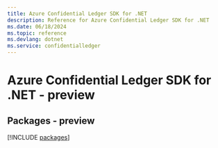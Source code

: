 ```yaml
---
title: Azure Confidential Ledger SDK for .NET
description: Reference for Azure Confidential Ledger SDK for .NET
ms.date: 06/18/2024
ms.topic: reference
ms.devlang: dotnet
ms.service: confidentialledger
---
```

# Azure Confidential Ledger SDK for .NET - preview
## Packages - preview
[!INCLUDE [packages](confidential-ledger-index.md)]
